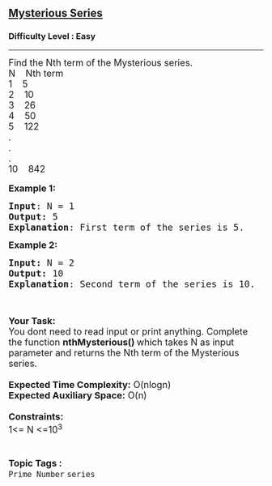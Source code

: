 <h2><a href="https://practice.geeksforgeeks.org/problems/mysterious-series5049/1?page=1&category[]=series&sortBy=submissions">Mysterious Series</a></h2><h3>Difficulty Level : Easy</h3><hr><div class="problems_problem_content__Xm_eO"><p><span style="font-size:18px">Find the Nth term of the Mysterious series.<br>
N&nbsp;&nbsp; &nbsp;Nth term<br>
1&nbsp;&nbsp; &nbsp;5<br>
2&nbsp;&nbsp; &nbsp;10<br>
3&nbsp;&nbsp; &nbsp;26<br>
4&nbsp;&nbsp; &nbsp;50<br>
5&nbsp;&nbsp; &nbsp;122<br>
.<br>
.<br>
.<br>
10&nbsp;&nbsp; &nbsp;842</span><br>
<br>
<span style="font-size:18px"><strong>Example 1:</strong></span></p>

<pre><span style="font-size:18px"><strong>Input</strong>: N = 1
<strong>Output:</strong>&nbsp;5&nbsp;
<strong>Explanation</strong>: First term of the series is 5.
</span></pre>

<p><span style="font-size:18px"><strong>Example 2:</strong></span></p>

<pre><span style="font-size:18px"><strong>Input: </strong>N = 2
<strong>Output:&nbsp;</strong>10
<strong>Explanation</strong>: Second term of the series is 10. 

</span></pre>

<p><br>
<span style="font-size:18px"><strong>Your Task:&nbsp;&nbsp;</strong><br>
You dont need to read input or print anything. Complete the function <strong>nthMysterious()&nbsp;</strong>which takes N&nbsp;as input parameter and returns the Nth term of the Mysterious series.<br>
<br>
<strong>Expected Time Complexity:</strong> O(nlogn)<br>
<strong>Expected Auxiliary Space:</strong> O(n)<br>
<br>
<strong>Constraints:</strong><br>
1&lt;= N&nbsp;&lt;=10<sup>3</sup></span></p>
</div><br><p><span style=font-size:18px><strong>Topic Tags : </strong><br><code>Prime Number</code>&nbsp;<code>series</code>&nbsp;